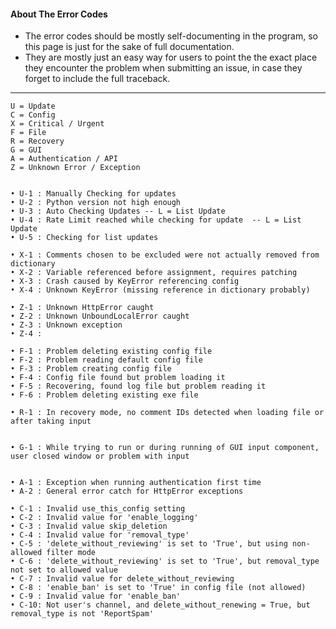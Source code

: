 #### About The Error Codes
- The error codes should be mostly self-documenting in the program, so this page is just for the sake of full documentation. 
- They are mostly just an easy way for users to point the the exact place they encounter the problem when submitting an issue, in case they forget to include the full traceback.


***

	U = Update
	C = Config
	X = Critical / Urgent
	F = File
	R = Recovery
	G = GUI
	A = Authentication / API
	Z = Unknown Error / Exception
	
	
	• U-1 : Manually Checking for updates
	• U-2 : Python version not high enough
	• U-3 : Auto Checking Updates -- L = List Update
	• U-4 : Rate Limit reached while checking for update  -- L = List Update
	• U-5 : Checking for list updates
	
	• X-1 : Comments chosen to be excluded were not actually removed from dictionary
	• X-2 : Variable referenced before assignment, requires patching
	• X-3 : Crash caused by KeyError referencing config
	• X-4 : Unknown KeyError (missing reference in dictionary probably)
	
	• Z-1 : Unknown HttpError caught
	• Z-2 : Unknown UnboundLocalError caught
	• Z-3 : Unknown exception
	• Z-4 : 
	
	• F-1 : Problem deleting existing config file
	• F-2 : Problem reading default config file
	• F-3 : Problem creating config file
	• F-4 : Config file found but problem loading it
	• F-5 : Recovering, found log file but problem reading it
	• F-6 : Problem deleting existing exe file
	
	• R-1 : In recovery mode, no comment IDs detected when loading file or after taking input
	
	
	• G-1 : While trying to run or during running of GUI input component, user closed window or problem with input
	
	
	• A-1 : Exception when running authentication first time
	• A-2 : General error catch for HttpError exceptions
	
	• C-1 : Invalid use_this_config setting
	• C-2 : Invalid value for 'enable_logging'
	• C-3 : Invalid value skip_deletion
	• C-4 : Invalid value for 'removal_type'
	• C-5 : 'delete_without_reviewing' is set to 'True', but using non-allowed filter mode
	• C-6 : 'delete_without_reviewing' is set to 'True', but removal_type not set to allowed value
	• C-7 : Invalid value for delete_without_reviewing
	• C-8 : 'enable_ban' is set to 'True' in config file (not allowed)
	• C-9 : Invalid value for 'enable_ban'
	• C-10: Not user's channel, and delete_without_renewing = True, but removal_type is not 'ReportSpam'